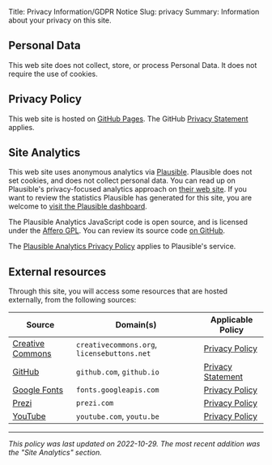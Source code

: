 Title: Privacy Information/GDPR Notice
Slug: privacy
Summary: Information about your privacy on this site.

## Personal Data

This web site does not collect, store, or process Personal Data. It
does not require the use of cookies.


## Privacy Policy

This web site is hosted on [GitHub Pages](https://pages.github.com/).
The GitHub [Privacy
Statement](https://help.github.com/en/articles/github-privacy-statement)
applies.


## Site Analytics

This web site uses anonymous analytics via
[Plausible](https://plausible.io). Plausible does not set cookies, and
does not collect personal data. You can read up on Plausible's
privacy-focused analytics approach on [their web
site](https://plausible.io/privacy-focused-web-analytics). If you want
to review the statistics Plausible has generated for this site, you
are welcome to [visit the Plausible
dashboard](https://plausible.io/xahteiwi.eu/).

The Plausible Analytics JavaScript code is open source, and is
licensed under the [Affero
GPL](https://tldrlegal.com/license/gnu-affero-general-public-license-v3-(agpl-3.0)). You
can review its source code [on
GitHub](https://github.com/plausible/analytics).

The [Plausible Analytics Privacy Policy](https://plausible.io/privacy)
applies to Plausible's service.


## External resources

Through this site, you will access some resources that are hosted
externally, from the following sources:

| Source | Domain(s) | Applicable Policy |
|-|-|-|
| [Creative Commons](https://creativecommons.org/) | `creativecommons.org`, `licensebuttons.net`|  [Privacy Policy](https://creativecommons.org/privacy) |
| [GitHub](https://github.com) | `github.com`, `github.io` | [Privacy Statement](https://help.github.com/en/articles/github-privacy-statement) |
| [Google Fonts](https://developers.google.com/fonts/faq#what_does_using_the_google_fonts_api_mean_for_the_privacy_of_my_users) | `fonts.googleapis.com` | [Privacy Policy](https://policies.google.com/privacy) |
| [Prezi](https://prezi.com) | `prezi.com` | [Privacy Policy](https://prezi.com/privacy-policy/) |
| [YouTube](https://youtube.com) | `youtube.com`, `youtu.be` | [Privacy Policy](https://policies.google.com/privacy) |

* * *

*This policy was last updated on 2022-10-29. The most recent addition
was the "Site Analytics" section.*

